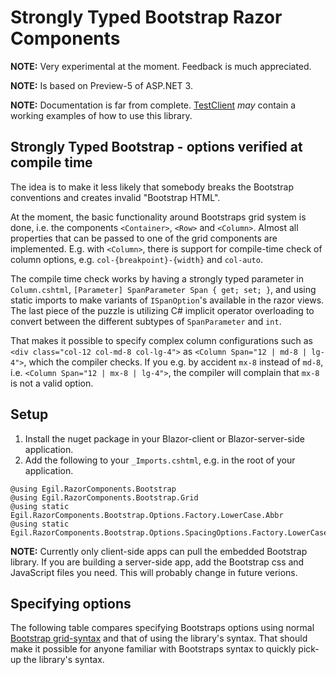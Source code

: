 # Strongly Typed Bootstrap Razor Components #
**NOTE:** Very experimental at the moment. Feedback is much appreciated.  

**NOTE:** Is based on Preview-5 of ASP.NET 3.

**NOTE:** Documentation is far from complete. [TestClient](tests/Egil.RazorComponents.Bootstrap.BlazorTestClient/) *may* contain a working examples of how to use this library.

## Strongly Typed Bootstrap - options verified at compile time
The idea is to make it less likely that somebody breaks the Bootstrap
conventions and creates invalid "Bootstrap HTML". 

At the moment, the basic functionality around Bootstraps grid system is done, i.e. the components `<Container>`, `<Row>` and `<Column>`. Almost all properties 
that can be passed to one of the grid components are implemented. E.g. with `<Column>`, there is support for compile-time check of column options, 
e.g. `col-{breakpoint}-{width}` and `col-auto`.

The compile time check works by having a strongly typed parameter in `Column.cshtml`, `[Parameter] SpanParameter Span { get; set; }`, and using static 
imports to make variants of `ISpanOption`'s available in the razor views. The last piece of the puzzle is utilizing C# implicit operator overloading 
to convert between the different subtypes of `SpanParameter` and `int`.

That makes it possible to specify complex column configurations such as `<div class="col-12 col-md-8 col-lg-4">` 
as `<Column Span="12 | md-8 | lg-4">`, which the compiler checks. If you e.g. by accident `mx-8` instead 
of `md-8`, i.e. `<Column Span="12 | mx-8 | lg-4">`, the compiler will complain that `mx-8` is not a valid option.

## Setup
1. Install the nuget package in your Blazor-client or Blazor-server-side application.
2. Add the following to your `_Imports.cshtml`, e.g. in the root of your application.

```cshtml
@using Egil.RazorComponents.Bootstrap
@using Egil.RazorComponents.Bootstrap.Grid
@using static Egil.RazorComponents.Bootstrap.Options.Factory.LowerCase.Abbr
@using static Egil.RazorComponents.Bootstrap.Options.SpacingOptions.Factory.LowerCase
```

**NOTE:** Currently only client-side apps can pull the embedded Bootstrap library. If you are building a server-side app, add the
Bootstrap css and JavaScript files you need. This will probably change in future verions.

## Specifying options
The following table compares specifying Bootstraps options using normal [Bootstrap grid-syntax](https://getbootstrap.com/docs/4.3/layout/grid) and 
that of using the library's syntax. That should make it possible for anyone familiar with Bootstraps syntax to quickly pick-up the library's syntax.
